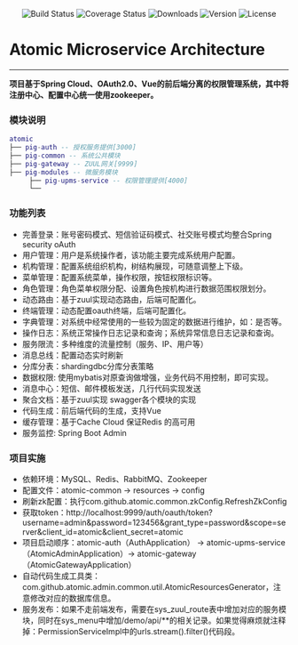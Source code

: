 <p align="center">
 <img src="https://img.shields.io/badge/Avue-1.5.4-green.svg" alt="Build Status">
  <img src="https://img.shields.io/badge/Spring%20Cloud-EdgwareSR4-orange.svg" alt="Coverage Status">
  <img src="https://img.shields.io/badge/Spring%20Boot-1.5.15-blue.svg" alt="Downloads">
  <img src="https://img.shields.io/npm/v/npm.svg" alt="Version">
  <img src="https://img.shields.io/npm/l/vue.svg" alt="License">
</p>

# Atomic Microservice Architecture
---
**项目基于Spring Cloud、OAuth2.0、Vue的前后端分离的权限管理系统，其中将注册中心、配置中心统一使用zookeeper。**

 ### 模块说明
``` lua
atomic
├── pig-auth -- 授权服务提供[3000]
├── pig-common -- 系统公共模块 
├── pig-gateway -- ZUUL网关[9999]
├── pig-modules -- 微服务模块
     ├── pig-upms-service -- 权限管理提供[4000]
     └── 
```
### 功能列表
- 完善登录：账号密码模式、短信验证码模式、社交账号模式均整合Spring security oAuth
- 用户管理：用户是系统操作者，该功能主要完成系统用户配置。
- 机构管理：配置系统组织机构，树结构展现，可随意调整上下级。
- 菜单管理：配置系统菜单，操作权限，按钮权限标识等。
- 角色管理：角色菜单权限分配、设置角色按机构进行数据范围权限划分。
- 动态路由：基于zuul实现动态路由，后端可配置化。
- 终端管理：动态配置oauth终端，后端可配置化。
- 字典管理：对系统中经常使用的一些较为固定的数据进行维护，如：是否等。
- 操作日志：系统正常操作日志记录和查询；系统异常信息日志记录和查询。
- 服务限流：多种维度的流量控制（服务、IP、用户等）
- 消息总线：配置动态实时刷新
- 分库分表：shardingdbc分库分表策略
- 数据权限: 使用mybatis对原查询做增强，业务代码不用控制，即可实现。
- 消息中心：短信、邮件模板发送，几行代码实现发送
- 聚合文档：基于zuul实现 swagger各个模块的实现
- 代码生成：前后端代码的生成，支持Vue
- 缓存管理：基于Cache Cloud 保证Redis 的高可用
- 服务监控: Spring Boot Admin

### 项目实施
- 依赖环境：MySQL、Redis、RabbitMQ、Zookeeper
- 配置文件：atomic-common → resources → config
- 刷新zk配置：执行com.github.atomic.common.zkConfig.RefreshZkConfig
- 获取token：http://localhost:9999/auth/oauth/token?username=admin&password=123456&grant_type=password&scope=server&client_id=atomic&client_secret=atomic
- 项目启动顺序：atomic-auth（AuthApplication） → atomic-upms-service（AtomicAdminApplication）→ atomic-gateway（AtomicGatewayApplication）
- 自动代码生成工具类：com.github.atomic.admin.common.util.AtomicResourcesGenerator，注意修改对应的数据库信息。
- 服务发布：如果不走前端发布，需要在sys_zuul_route表中增加对应的服务模块，同时在sys_menu中增加/demo/api/**的相关记录。如果觉得麻烦就注释掉：PermissionServiceImpl中的urls.stream().filter()代码段。
